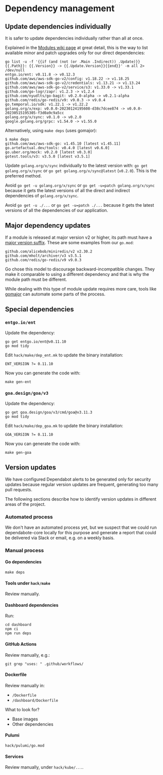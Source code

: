 # Dependency management

## Update dependencies individually

It is safer to update dependencies individually rather than all at once.

Explained in the [Modules wiki page] at great detail, this is the way to list
available minor and patch upgrades only for our direct dependencies:

    go list -u -f '{{if (and (not (or .Main .Indirect)) .Update)}}{{.Path}}: {{.Version}} -> {{.Update.Version}}{{end}}' -m all 2> /dev/null
    entgo.io/ent: v0.11.8 -> v0.12.3
    github.com/aws/aws-sdk-go-v2/config: v1.18.22 -> v1.18.25
    github.com/aws/aws-sdk-go-v2/credentials: v1.13.21 -> v1.13.24
    github.com/aws/aws-sdk-go-v2/service/s3: v1.33.0 -> v1.33.1
    github.com/go-logr/zapr: v1.2.3 -> v1.2.4
    github.com/nyudlts/go-bagit: v0.2.0-alpha -> v0.2.1-alpha
    github.com/redis/go-redis/v9: v9.0.3 -> v9.0.4
    go.temporal.io/sdk: v1.22.1 -> v1.22.2
    golang.org/x/exp: v0.0.0-20230124195608-d38c7dcee874 -> v0.0.0-20230515195305-f3d0a9c9a5cc
    golang.org/x/sync: v0.1.0 -> v0.2.0
    google.golang.org/grpc: v1.54.0 -> v1.55.0

Alternatively, using `make deps` (uses gomajor):

    $ make deps
    github.com/aws/aws-sdk-go: v1.45.10 [latest v1.45.11]
    go.artefactual.dev/tools: v0.4.0 [latest v0.6.0]
    go.uber.org/mock: v0.2.0 [latest v0.3.0]
    gotest.tools/v3: v3.5.0 [latest v3.5.1]

Update `golang.org/x/sync` individually to the latest version with:
`go get golang.org/x/sync` or `go get golang.org/x/sync@latest` (`v0.2.0`). This
is the preferred method.

Avoid `go get -u golang.org/x/sync` or `go get -u=patch golang.org/x/sync`
because it gets the latest versions of all the direct and indirect dependencies
of `golang.org/x/sync`.

Avoid `go get -u ./...` or `go get -u=patch ./...` because it gets the latest
versions of all the dependencies of our application.

## Major dependency updates

If a module is released at major version v2 or higher, its path must have a
[major version suffix]. These are some examples from our `go.mod`:

    github.com/alicebob/miniredis/v2 v2.30.2
    github.com/mholt/archiver/v3 v3.5.1
    github.com/redis/go-redis/v9 v9.0.3

Go chose this model to discourage backward-incompatible changes. They make it
comparable to using a different dependency and that is why the module path must
be different.

While dealing with this type of module update requires more care, tools like
[gomajor] can automate some parts of the process.

## Special dependencies

### `entgo.io/ent`

Update the dependency:

    go get entgo.io/ent@v0.11.10
    go mod tidy

Edit `hack/make/dep_ent.mk` to update the binary installation:

    ENT_VERSION ?= 0.11.10

Now you can generate the code with:

    make gen-ent

### `goa.design/goa/v3`

Update the dependency:

    go get goa.design/goa/v3/cmd/goa@v3.11.3
    go mod tidy

Edit `hack/make/dep_goa.mk` to update the binary installation:

    GOA_VERSION ?= 0.11.10

Now you can generate the code with:

    make gen-goa

## Version updates

We have configured Dependabot alerts to be generated only for security updates
because regular version updates are frequent, generating too many pull requests.

The following sections describe how to identify version updates in different
areas of the project.

### Automated process

We don't have an automated process yet, but we suspect that we could run
dependabote-core locally for this purpose and generate a report that could be
delivered via Slack or email, e.g. on a weekly basis.

### Manual process

#### Go dependencies

    make deps

#### Tools under `hack/make`

Review manually.

#### Dashboard dependencies

Run:

    cd dashboard
    npm ci
    npm run deps

#### GitHub Actions

Review manually, e.g.:

    git grep "uses: " .github/workflows/

#### Dockerfile

Review manually in:

* `/Dockerfile`
* `/dashboard/Dockerfile`

What to look for?

* Base images
* Other dependencies

#### Pulumi

    hack/pulumi/go.mod

#### Services

Review manually, under `hack/kube/...`.

[Modules wiki page]: https://github.com/golang/go/wiki/Modules#how-to-upgrade-and-downgrade-dependencies
[major version suffix]: https://go.dev/ref/mod#major-version-suffixes
[gomajor]: https://github.com/icholy/gomajor
